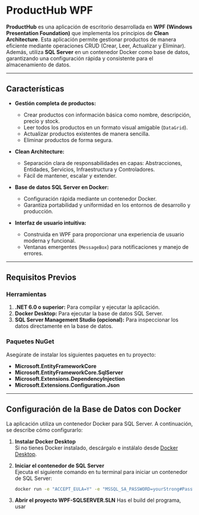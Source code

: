 # ProductHub WPF

**ProductHub** es una aplicación de escritorio desarrollada en **WPF (Windows Presentation Foundation)** que implementa los principios de **Clean Architecture**. Esta aplicación permite gestionar productos de manera eficiente mediante operaciones CRUD (Crear, Leer, Actualizar y Eliminar). Además, utiliza **SQL Server** en un contenedor Docker como base de datos, garantizando una configuración rápida y consistente para el almacenamiento de datos.

---

## Características

- **Gestión completa de productos:**
  - Crear productos con información básica como nombre, descripción, precio y stock.
  - Leer todos los productos en un formato visual amigable (`DataGrid`).
  - Actualizar productos existentes de manera sencilla.
  - Eliminar productos de forma segura.

- **Clean Architecture:**
  - Separación clara de responsabilidades en capas: Abstracciones, Entidades, Servicios, Infraestructura y Controladores.
  - Fácil de mantener, escalar y extender.

- **Base de datos SQL Server en Docker:**
  - Configuración rápida mediante un contenedor Docker.
  - Garantiza portabilidad y uniformidad en los entornos de desarrollo y producción.

- **Interfaz de usuario intuitiva:**
  - Construida en WPF para proporcionar una experiencia de usuario moderna y funcional.
  - Ventanas emergentes (`MessageBox`) para notificaciones y manejo de errores.

---

## Requisitos Previos

### Herramientas
1. **.NET 6.0 o superior:** Para compilar y ejecutar la aplicación.
2. **Docker Desktop:** Para ejecutar la base de datos SQL Server.
3. **SQL Server Management Studio (opcional):** Para inspeccionar los datos directamente en la base de datos.

### Paquetes NuGet
Asegúrate de instalar los siguientes paquetes en tu proyecto:
- **Microsoft.EntityFrameworkCore**
- **Microsoft.EntityFrameworkCore.SqlServer**
- **Microsoft.Extensions.DependencyInjection**
- **Microsoft.Extensions.Configuration.Json**

---

## Configuración de la Base de Datos con Docker

La aplicación utiliza un contenedor Docker para SQL Server. A continuación, se describe cómo configurarlo:

1. **Instalar Docker Desktop**  
   Si no tienes Docker instalado, descárgalo e instálalo desde [Docker Desktop](https://www.docker.com/products/docker-desktop).

2. **Iniciar el contenedor de SQL Server**  
   Ejecuta el siguiente comando en tu terminal para iniciar un contenedor de SQL Server:

   ```bash
   docker run -e "ACCEPT_EULA=Y" -e "MSSQL_SA_PASSWORD=yourStrong#Password" -p 1433:1433 --name ProductHub -d mcr.microsoft.com/mssql/server:2022-latest
3. **Abrir el proyecto WPF-SQLSERVER.SLN**
   Has el build del programa, usar
